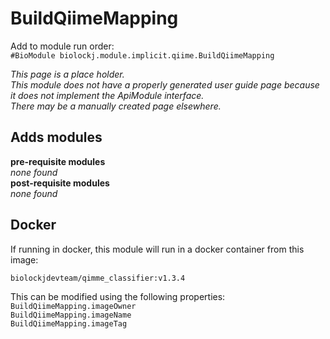 # BuildQiimeMapping
Add to module run order:                    
`#BioModule biolockj.module.implicit.qiime.BuildQiimeMapping`

*This page is a place holder.*                   
*This module does not have a properly generated user guide page because it does not implement the ApiModule interface.*                   
*There may be a manually created page elsewhere.*

## Adds modules 
**pre-requisite modules**                    
*none found*                   
**post-requisite modules**                    
*none found*                   

## Docker 
If running in docker, this module will run in a docker container from this image:<br>
```
biolockjdevteam/qimme_classifier:v1.3.4
```
This can be modified using the following properties:<br>
`BuildQiimeMapping.imageOwner`<br>
`BuildQiimeMapping.imageName`<br>
`BuildQiimeMapping.imageTag`<br>


